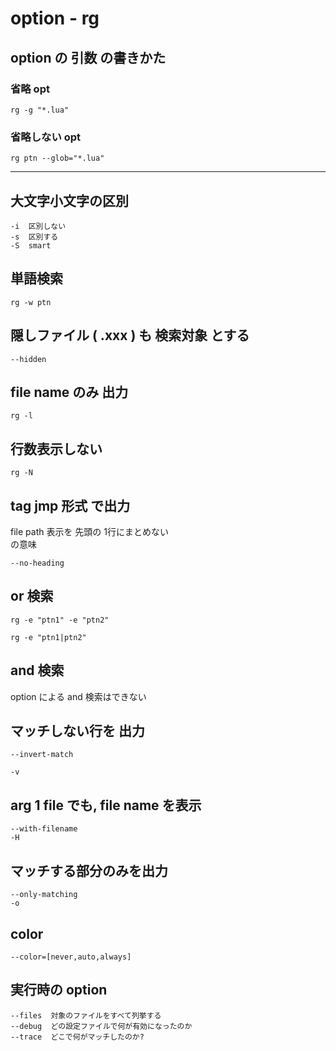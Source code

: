 
# option  -  rg


## option の 引数 の書きかた

### 省略 opt

```
rg -g "*.lua"
```

### 省略しない opt

```
rg ptn --glob="*.lua"
```


---

## 大文字小文字の区別

```
-i  区別しない
-s  区別する
-S  smart
```


## 単語検索

```
rg -w ptn
```


## 隠しファイル ( .xxx ) も 検索対象 とする

```
--hidden
```


## file name のみ 出力

```
rg -l
```


## 行数表示しない

```
rg -N
```


## tag jmp 形式 で出力

file path 表示を 先頭の 1行にまとめない  
の意味

```
--no-heading
```


## or 検索

```
rg -e "ptn1" -e "ptn2" 
```

```
rg -e "ptn1|ptn2" 
```


## and 検索

option による and 検索はできない


## マッチしない行を 出力

```
--invert-match
```

```
-v
```


## arg 1 file でも, file name を表示

```
--with-filename
-H
```


## マッチする部分のみを出力

```
--only-matching
-o
```


## color

```
--color=[never,auto,always]
```


## 実行時の option

```
--files  対象のファイルをすべて列挙する
--debug  どの設定ファイルで何が有効になったのか
--trace  どこで何がマッチしたのか?
```



